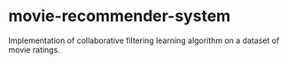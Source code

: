 # movie-recommender-system
Implementation of collaborative filtering learning algorithm on a dataset of movie ratings.
